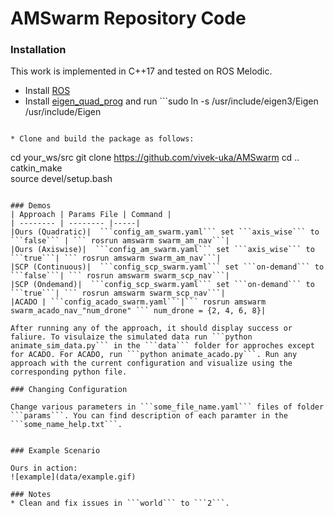# AMSwarm Repository Code

### Installation
This work is implemented in C++17 and tested on ROS Melodic.  
* Install [ROS](http://wiki.ros.org/ROS/Installation)
* Install [eigen_quad_prog](https://github.com/jrl-umi3218/eigen-quadprog) and run ```sudo ln -s /usr/include/eigen3/Eigen /usr/include/Eigen

```.

* Clone and build the package as follows:  
``` 
cd your_ws/src
git clone https://github.com/vivek-uka/AMSwarm
cd .. 
catkin_make  
source devel/setup.bash  
``` 

### Demos
| Approach | Params File | Command |
| -------- | -------- |-----|
|Ours (Quadratic)|  ```config_am_swarm.yaml``` set ```axis_wise``` to ```false``` | ``` rosrun amswarm swarm_am_nav```|
|Ours (Axiswise)|  ```config_am_swarm.yaml``` set ```axis_wise``` to ```true```| ``` rosrun amswarm swarm_am_nav```|
|SCP (Continuous)|  ```config_scp_swarm.yaml``` set ```on-demand``` to ```false```| ``` rosrun amswarm swarm_scp_nav```|
|SCP (Ondemand)|  ```config_scp_swarm.yaml``` set ```on-demand``` to ```true```| ``` rosrun amswarm swarm_scp_nav```|
|ACADO | ```config_acado_swarm.yaml```|``` rosrun amswarm swarm_acado_nav_"num_drone" ``` num_drone = {2, 4, 6, 8}|

After running any of the approach, it should display success or faliure. To visulaize the simulated data run ```python animate_sim_data.py``` in the ```data``` folder for approches except for ACADO. For ACADO, run ```python animate_acado.py```. Run any approach with the current configuration and visualize using the corresponding python file.

### Changing Configuration

Change various parameters in ```some_file_name.yaml``` files of folder ```params```. You can find description of each paramter in the ```some_name_help.txt```.


### Example Scenario

Ours in action:  
![example](data/example.gif)

### Notes
* Clean and fix issues in ```world``` to ```2```.
